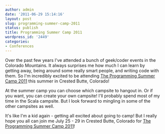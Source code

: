 ```yaml
---
author: admin
date: '2011-06-29 15:14:16'
layout: post
slug: programming-summer-camp-2011
status: publish
title: Programming Summer Camp 2011
wordpress_id: '2449'
categories:
- Conferences
---
```


Over the past few years I've attended a bunch of geek/coder events in the
Colorado Mountains. It always surprises me how much I can learn by getting
away, being around some really smart people, and writing code with them. So
I'm incredibly excited to be attending [The Programming Summer Camp
2011](https://sites.google.com/site/programmingsummercamp/) this summer in
Crested Butte, Colorado!

At the summer camp you can choose which campsite to hangout in. Or if you
want, you can create your own campsite! I'll probably spend most of my time in
the Scala campsite. But I look forward to mingling in some of the other
campsites as well.

It's like I'm a kid again - getting all excited about going to camp! But I
really hope you all can join me July 25 - 29 in Crested Butte, Colorado for
[The Programming Summer Camp
2011](https://sites.google.com/site/programmingsummercamp/)!

